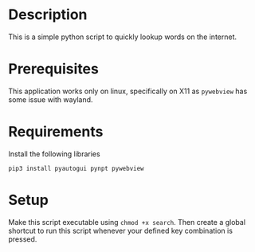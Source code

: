 # Description
This is a simple python script to quickly lookup words on the internet.

# Prerequisites
This application works only on linux, specifically on X11 as `pywebview` has some issue with wayland.

# Requirements

Install the following libraries

```
pip3 install pyautogui pynpt pywebview
```

# Setup
Make this script executable using `chmod +x search`. Then create a
global shortcut to run this script whenever your defined key combination
is pressed.
